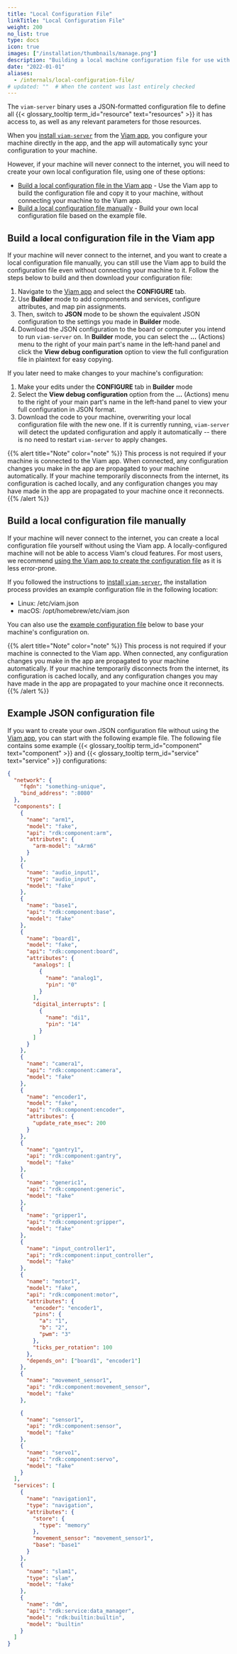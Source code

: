 ```yaml
---
title: "Local Configuration File"
linkTitle: "Local Configuration File"
weight: 200
no_list: true
type: docs
icon: true
images: ["/installation/thumbnails/manage.png"]
description: "Building a local machine configuration file for use with viam-server."
date: "2022-01-01"
aliases:
  - /internals/local-configuration-file/
# updated: ""  # When the content was last entirely checked
---
```


The `viam-server` binary uses a JSON-formatted configuration file to define all {{< glossary_tooltip term_id="resource" text="resources" >}} it has access to, as well as any relevant parameters for those resources.

When you [install `viam-server`](/operate/get-started/setup/) from the [Viam app](https://app.viam.com), you configure your machine directly in the app, and the app will automatically sync your configuration to your machine.

However, if your machine will never connect to the internet, you will need to create your own local configuration file, using one of these options:

- [Build a local configuration file in the Viam app](#build-a-local-configuration-file-in-the-viam-app) - Use the Viam app to build the configuration file and copy it to your machine, without connecting your machine to the Viam app.
- [Build a local configuration file manually](#build-a-local-configuration-file-manually) - Build your own local configuration file based on the example file.

## Build a local configuration file in the Viam app

If your machine will never connect to the internet, and you want to create a local configuration file manually, you can still use the Viam app to build the configuration file even without connecting your machine to it.
Follow the steps below to build and then download your configuration file:

1. Navigate to the [Viam app](https://app.viam.com) and select the **CONFIGURE** tab.
1. Use **Builder** mode to add components and services, configure attributes, and map pin assignments.
1. Then, switch to **JSON** mode to be shown the equivalent JSON configuration to the settings you made in **Builder** mode.
1. Download the JSON configuration to the board or computer you intend to run `viam-server` on.
   In **Builder** mode, you can select the **...** (Actions) menu to the right of your main part's name in the left-hand panel and click the **View debug configuration** option to view the full configuration file in plaintext for easy copying.

If you later need to make changes to your machine's configuration:

1. Make your edits under the **CONFIGURE** tab in **Builder** mode
1. Select the **View debug configuration** option from the **...** (Actions) menu to the right of your main part's name in the left-hand panel to view your full configuration in JSON format.
1. Download the code to your machine, overwriting your local configuration file with the new one.
   If it is currently running, `viam-server` will detect the updated configuration and apply it automatically -- there is no need to restart `viam-server` to apply changes.

{{% alert title="Note" color="note" %}}
This process is not required if your machine is connected to the Viam app.
When connected, any configuration changes you make in the app are propagated to your machine automatically.
If your machine temporarily disconnects from the internet, its configuration is cached locally, and any configuration changes you may have made in the app are propagated to your machine once it reconnects.
{{% /alert %}}

## Build a local configuration file manually

If your machine will never connect to the internet, you can create a local configuration file yourself without using the Viam app.
A locally-configured machine will not be able to access Viam's cloud features.
For most users, we recommend [using the Viam app to create the configuration file](#build-a-local-configuration-file-in-the-viam-app) as it is less error-prone.

If you followed the instructions to [install `viam-server`](/operate/get-started/setup/), the installation process provides an example configuration file in the following location:

- Linux: <file>/etc/viam.json</file>
- macOS: <file>/opt/homebrew/etc/viam.json</file>

You can also use the [example configuration file](#example-json-configuration-file) below to base your machine's configuration on.

{{% alert title="Note" color="note" %}}
This process is not required if your machine is connected to the Viam app.
When connected, any configuration changes you make in the app are propagated to your machine automatically.
If your machine temporarily disconnects from the internet, its configuration is cached locally, and any configuration changes you may have made in the app are propagated to your machine once it reconnects.
{{% /alert %}}

## Example JSON configuration file

If you want to create your own JSON configuration file without using the [Viam app](https://app.viam.com), you can start with the following example file.
The following file contains some example {{< glossary_tooltip term_id="component" text="component" >}} and {{< glossary_tooltip term_id="service" text="service" >}} configurations:

```json {class="line-numbers linkable-line-numbers"}
{
  "network": {
    "fqdn": "something-unique",
    "bind_address": ":8080"
  },
  "components": [
    {
      "name": "arm1",
      "model": "fake",
      "api": "rdk:component:arm",
      "attributes": {
        "arm-model": "xArm6"
      }
    },
    {
      "name": "audio_input1",
      "type": "audio_input",
      "model": "fake"
    },
    {
      "name": "base1",
      "api": "rdk:component:base",
      "model": "fake"
    },
    {
      "name": "board1",
      "model": "fake",
      "api": "rdk:component:board",
      "attributes": {
        "analogs": [
          {
            "name": "analog1",
            "pin": "0"
          }
        ],
        "digital_interrupts": [
          {
            "name": "di1",
            "pin": "14"
          }
        ]
      }
    },
    {
      "name": "camera1",
      "api": "rdk:component:camera",
      "model": "fake"
    },
    {
      "name": "encoder1",
      "model": "fake",
      "api": "rdk:component:encoder",
      "attributes": {
        "update_rate_msec": 200
      }
    },
    {
      "name": "gantry1",
      "api": "rdk:component:gantry",
      "model": "fake"
    },
    {
      "name": "generic1",
      "api": "rdk:component:generic",
      "model": "fake"
    },
    {
      "name": "gripper1",
      "api": "rdk:component:gripper",
      "model": "fake"
    },
    {
      "name": "input_controller1",
      "api": "rdk:component:input_controller",
      "model": "fake"
    },
    {
      "name": "motor1",
      "model": "fake",
      "api": "rdk:component:motor",
      "attributes": {
        "encoder": "encoder1",
        "pins": {
          "a": "1",
          "b": "2",
          "pwm": "3"
        },
        "ticks_per_rotation": 100
      },
      "depends_on": ["board1", "encoder1"]
    },
    {
      "name": "movement_sensor1",
      "api": "rdk:component:movement_sensor",
      "model": "fake"
    },

    {
      "name": "sensor1",
      "api": "rdk:component:sensor",
      "model": "fake"
    },
    {
      "name": "servo1",
      "api": "rdk:component:servo",
      "model": "fake"
    }
  ],
  "services": [
    {
      "name": "navigation1",
      "type": "navigation",
      "attributes": {
        "store": {
          "type": "memory"
        },
        "movement_sensor": "movement_sensor1",
        "base": "base1"
      }
    },
    {
      "name": "slam1",
      "type": "slam",
      "model": "fake"
    },
    {
      "name": "dm",
      "api": "rdk:service:data_manager",
      "model": "rdk:builtin:builtin",
      "model": "builtin"
    }
  ]
}
```
